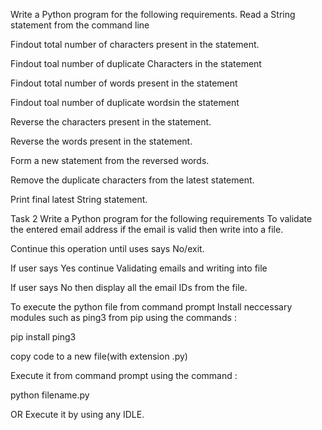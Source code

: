 Write a Python program for the following requirements.
Read a String statement from the command line

Findout total number of characters present in the statement.

Findout toal number of duplicate Characters in the statement

Findout total number of words present in the statement

Findout toal number of duplicate wordsin the statement

Reverse the characters present in the statement.

Reverse the words present in the statement.

Form a new statement from the reversed words.

Remove the duplicate characters from the latest statement.

Print final latest String statement.

Task 2
Write a Python program for the following requirements
To validate the entered email address if the email is valid then write into a file.

Continue this operation until uses says No/exit.

If user says Yes continue Validating emails and writing into file

If user says No then display all the email IDs from the file.

To execute the python file from command prompt
Install neccessary modules such as ping3 from pip using the commands :

pip install ping3

copy code to a new file(with extension .py)

Execute it from command prompt using the command :

python filename.py

OR Execute it by using any IDLE.
